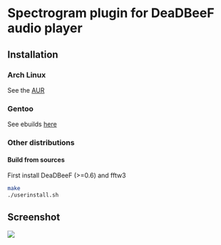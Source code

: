 Spectrogram plugin for DeaDBeeF audio player
====================

## Installation

### Arch Linux
See the [AUR](https://aur.archlinux.org/packages/deadbeef-plugin-spectrogram-git/)

### Gentoo
See ebuilds [here](https://github.com/megabaks/stuff/tree/master/media-plugins/deadbeef-spectrogram)

### Other distributions
#### Build from sources
First install DeaDBeeF (>=0.6) and fftw3
```bash
make
./userinstall.sh
```

## Screenshot

![](http://i.imgur.com/UTEVqr3.png)
